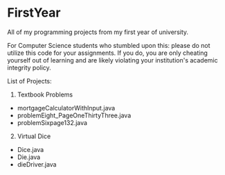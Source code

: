 # FirstYear

All of my programming projects from my first year of university. 

For Computer Science students who stumbled upon this: please do not utilize this code for your assignments. If you do, you are only cheating yourself out of learning and are likely violating your institution's academic integrity policy. 

List of Projects:
1. Textbook Problems
  - mortgageCalculatorWithInput.java
  - problemEight_PageOneThirtyThree.java
  - problemSixpage132.java
2. Virtual Dice
  - Dice.java
  - Die.java
  - dieDriver.java
